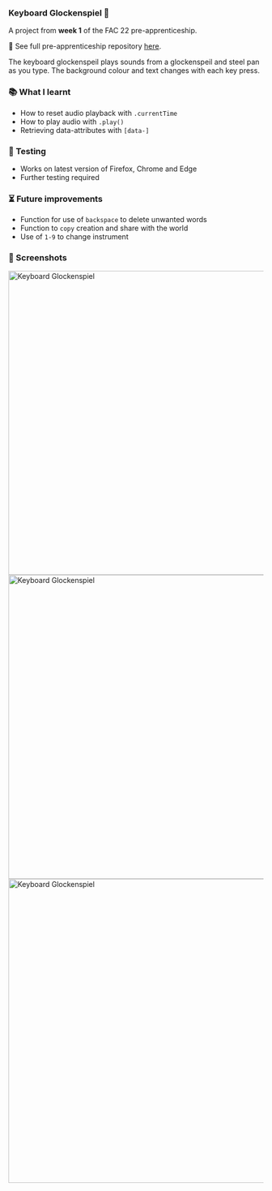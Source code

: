 ### Keyboard Glockenspiel 🎹

A project from **week 1** of the FAC 22 pre-apprenticeship. 

💾 See full pre-apprenticeship repository [here](https://github.com/cemalokten/fac-pre-apprenticeship). 

The keyboard glockenspeil plays sounds from a glockenspeil and steel pan as you type. The background colour and text changes with each key press. 

### 📚 What I learnt
- How to reset audio playback with `.currentTime`
- How to play audio with `.play()`
- Retrieving data-attributes with `[data-]`

### 🦺 Testing
- Works on latest version of Firefox, Chrome and Edge
- Further testing required

### ⏳ Future improvements
- Function for use of `backspace` to delete unwanted words
- Function to `copy` creation and share with the world
- Use of `1-9` to change instrument

### 👀 Screenshots

<img src="images/keyboard-glockenspiel-0.jpg" alt="Keyboard Glockenspiel" width="600px">

<img src="images/keyboard-glockenspiel-1.jpg" alt="Keyboard Glockenspiel" width="600px">

<img src="images/keyboard-glockenspiel-2.jpg" alt="Keyboard Glockenspiel" width="600px">